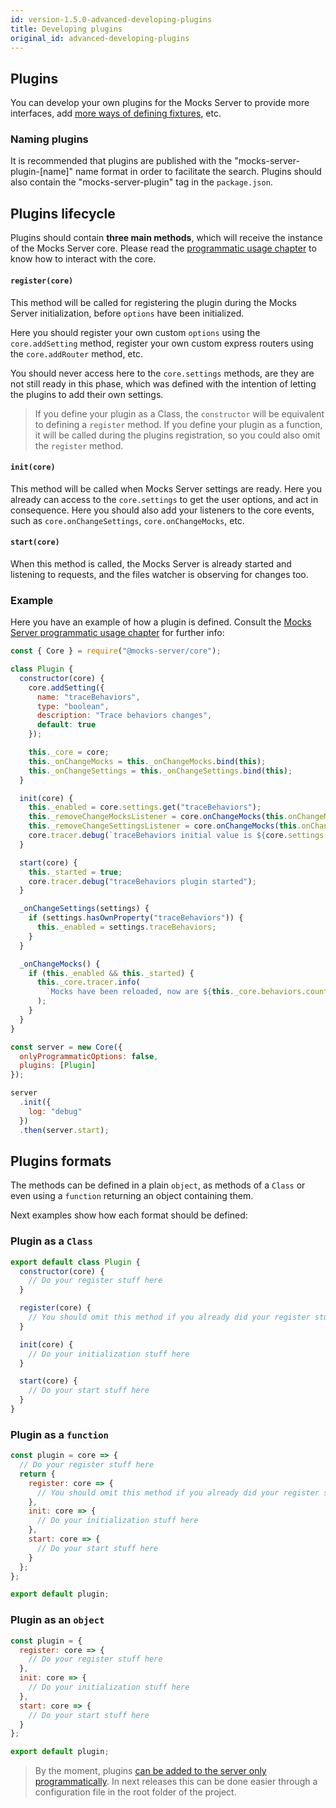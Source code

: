 ```yaml
---
id: version-1.5.0-advanced-developing-plugins
title: Developing plugins
original_id: advanced-developing-plugins
---
```


## Plugins

You can develop your own plugins for the Mocks Server to provide more interfaces, add [more ways of defining fixtures](advanced-custom-fixtures-handlers), etc.

### Naming plugins

It is recommended that plugins are published with the "mocks-server-plugin-[name]" name format in order to facilitate the search. Plugins should also contain the "mocks-server-plugin" tag in the `package.json`.

## Plugins lifecycle

Plugins should contain __three main methods__, which will receive the instance of the Mocks Server core. Please read the [programmatic usage chapter](advanced-programmatic-usage.md) to know how to interact with the core.

#### `register(core)`

This method will be called for registering the plugin during the Mocks Server initialization, before `options` have been initialized.

Here you should register your own custom `options` using the `core.addSetting` method, register your own custom express routers using the `core.addRouter` method, etc.

You should never access here to the `core.settings` methods, are they are not still ready in this phase, which was defined with the intention of letting the plugins to add their own settings.

> If you define your plugin as a Class, the `constructor` will be equivalent to defining a `register` method. If you define your plugin as a function, it will be called during the plugins registration, so you could also omit the `register` method.

#### `init(core)`

This method will be called when Mocks Server settings are ready. Here you already can access to the `core.settings` to get the user options, and act in consequence. Here you should also add your listeners to the core events, such as `core.onChangeSettings`, `core.onChangeMocks`, etc.

#### `start(core)`

When this method is called, the Mocks Server is already started and listening to requests, and the files watcher is observing for changes too.

### Example

Here you have an example of how a plugin is defined. Consult the [Mocks Server programmatic usage chapter](advanced-programmatic-usage.md) for further info:

```javascript
const { Core } = require("@mocks-server/core");

class Plugin {
  constructor(core) {
    core.addSetting({
      name: "traceBehaviors",
      type: "boolean",
      description: "Trace behaviors changes",
      default: true
    });

    this._core = core;
    this._onChangeMocks = this._onChangeMocks.bind(this);
    this._onChangeSettings = this._onChangeSettings.bind(this);
  }

  init(core) {
    this._enabled = core.settings.get("traceBehaviors");
    this._removeChangeMocksListener = core.onChangeMocks(this.onChangeMocks);
    this._removeChangeSettingsListener = core.onChangeMocks(this.onChangeSettings);
    core.tracer.debug(`traceBehaviors initial value is ${core.settings.get("traceBehaviors")}`);
  }

  start(core) {
    this._started = true;
    core.tracer.debug("traceBehaviors plugin started");
  }

  _onChangeSettings(settings) {
    if (settings.hasOwnProperty("traceBehaviors")) {
      this._enabled = settings.traceBehaviors;
    }
  }

  _onChangeMocks() {
    if (this._enabled && this._started) {
      this._core.tracer.info(
        `Mocks have been reloaded, now are ${this._core.behaviors.count} available`
      );
    }
  }
}

const server = new Core({
  onlyProgrammaticOptions: false,
  plugins: [Plugin]
});

server
  .init({
    log: "debug"
  })
  .then(server.start);
```

## Plugins formats

The methods can be defined in a plain `object`, as methods of a `Class` or even using a `function` returning an object containing them.

Next examples show how each format should be defined:

### Plugin as a `Class`

```javascript
export default class Plugin {
  constructor(core) {
    // Do your register stuff here
  }

  register(core) {
    // You should omit this method if you already did your register stuff in the constructor
  }

  init(core) {
    // Do your initialization stuff here
  }

  start(core) {
    // Do your start stuff here
  }
}
```

### Plugin as a `function`

```javascript
const plugin = core => {
  // Do your register stuff here
  return {
    register: core => {
      // You should omit this method if you already did your register stuff
    },
    init: core => {
      // Do your initialization stuff here
    },
    start: core => {
      // Do your start stuff here
    }
  };
};

export default plugin;
```

### Plugin as an `object`

```javascript
const plugin = {
  register: core => {
    // Do your register stuff here
  },
  init: core => {
    // Do your initialization stuff here
  },
  start: core => {
    // Do your start stuff here
  }
};

export default plugin;
```

> By the moment, plugins [can be added to the server only programmatically](advanced-programmatic-usage). In next releases this can be done easier through a configuration file in the root folder of the project.
